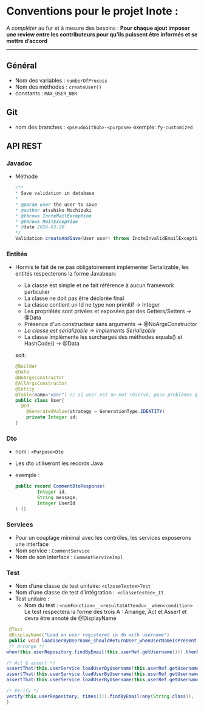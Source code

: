 # Conventions pour le projet Inote :

*A compléter* au fur et à mesure des besoins :
**Pour chaque ajout imposer une review entre les contributeurs pour qu’ils puissent être informés et se mettre d’accord**

---

## Général

- Nom des variables : ```numberOfProcess ```
- Nom des méthodes : ```createUser()```
- constants : ```MAX_USER_NBR```

## Git

- nom des branches : ```<pseudoGithub>-<purpose>``` exemple: ```fy-customized```

## API REST 

### Javadoc

- Méthode

  ```java
  /**
  * Save validation in database
  *
  * @param user the user to save
  * @author atsuhiko Mochizuki
  * @throws InoteMailException 
  * @throws MailException 
  * @date 2024-03-26
  */
  Validation createAndSave(User user) throws InoteInvalidEmailException, MailException, InoteMailException;
  ```

### Entités

- Hormis le fait de ne pas obligatoirement implémenter Serializable, les entités respecterons la forme Javabean:

  - La classe est simple et ne fait référence à aucun framework particulier
  - La classe ne doit pas être déclarée final
  - La classe contient un Id ne type non primitif -> Integer
  - Les propriétés sont privées et exposées par des Getters/Setters -> @Data
  - Présence d'un constructeur sans arguments -> @NoArgsConstructor
  - *La classe est sérializable -> implements Serializable*
  - La classe implémente les surcharges des méthodes equals() et HashCode() -> @Data

  soit:
  ```java
  @Builder
  @Data
  @NoArgsConstructor
  @AllArgsConstructor 
  @Entity
  @Table(name="user") // si user est un mot réservé, pose problèmes que @Table résoud implicitement
  public class User{
  	@Id
      @GeneratedValue(strategy = GenerationType.IDENTITY)
      private Integer id;
  }
  ```

### Dto

- nom : ```<Purpose>Dto```

- Les dto utiliseront les records Java

- exemple : 
  ```java
  public record CommentDtoResponse(
          Integer id,
          String message,
          Integer UserId
  ) {}
  ```

### Services

- Pour un couplage minimal avec les contrôles, les services exposerons une interface
- Nom service : ```CommentService```
- Nom de son interface : ```CommentServiceImpl```

### Test

- Nom d’une classe de test unitaire: ```<classeTestee>Test```
- Nom d’une classe de test d’intégration :``` <classeTestee>_IT```
- Test unitaire :  
  - Nom du test : ```<nomFonction>__<resultatAttendu>__when<condition>```
    Le test respectera la forme des trois A : Arrange, Act et Assert et devra être annoté de @DisplayName

```java
 @Test
 @DisplayName("Load an user registered in db with username")
 public void loadUserByUsername_shouldReturnUser_whenUserNameIsPresent() {
 /* Arrange */
when(this.userRepository.findByEmail(this.userRef.getUsername())).thenReturn(Optional.of(this.userRef));

/* Act & assert */
assertThat(this.userService.loadUserByUsername(this.userRef.getUsername())).isNotNull();
assertThat(this.userService.loadUserByUsername(this.userRef.getUsername())).isInstanceOf(User.class);
assertThat(this.userService.loadUserByUsername(this.userRef.getUsername())).isEqualTo(this.userRef);

/* Verify */
verify(this.userRepository, times(3)).findByEmail(any(String.class));
}
```



